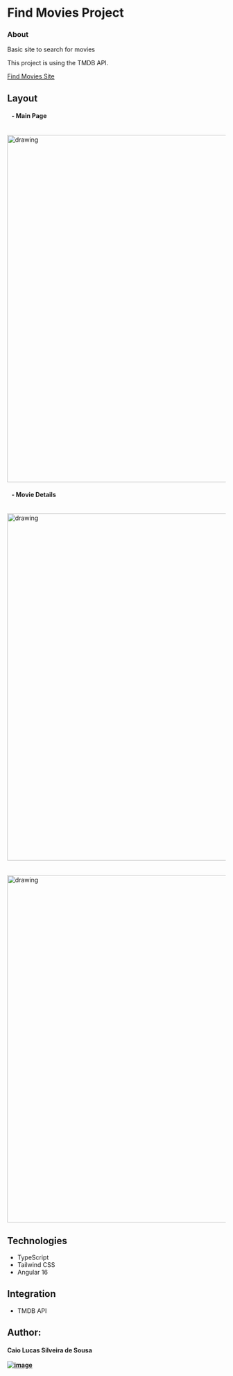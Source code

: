 # Find Movies Project

### About
Basic site to search for movies

This project is using the TMDB API.

[Find Movies Site](https://find-movies-angular.vercel.app/)


## Layout

#### &nbsp;&nbsp; - Main Page
<div>
  &nbsp;&nbsp;&nbsp;&nbsp;<img src="https://drive.google.com/uc?export=view&id=1vQseU3PyJc18RWbAPqP1D9iq1jviZ3Mk" alt="drawing" style="width:800px; display: block;"/>
</div>

####  &nbsp;&nbsp; - Movie Details
<div>
  &nbsp;&nbsp;&nbsp;&nbsp;<img src="https://drive.google.com/uc?export=view&id=1v_LVsoaX2NXP_6RChk-X7DEvSlB_R-A-" alt="drawing" style="width:800px; display: block;"/>
</div>
<div>
  <br>&nbsp;&nbsp;&nbsp;&nbsp;<img src="https://drive.google.com/uc?export=view&id=19t-FI_WhkFoiaFNZXI5oTqZSJwqBPvUW" alt="drawing" style="width:800px; display: block;"/>
</div>



##  Technologies
 - TypeScript
 - Tailwind CSS
 - Angular 16

## Integration
- TMDB API


## Author:

#### Caio Lucas Silveira de Sousa <br><br> [![image](https://img.shields.io/badge/LinkedIn-0077B5?style=for-the-badge&logo=linkedin&logoColor=white)](https://linkedin.com/in/caiolsds)
